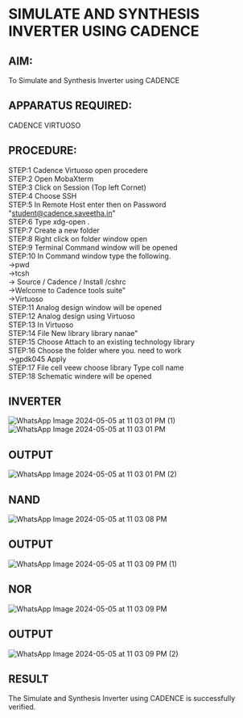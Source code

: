 # SIMULATE AND SYNTHESIS INVERTER USING CADENCE 

## AIM: 
   To Simulate and Synthesis Inverter using CADENCE 
## APPARATUS REQUIRED: 
   CADENCE VIRTUOSO 
## PROCEDURE: 
STEP:1 Cadence Virtuoso open procedere<br>
STEP:2 Open MobaXterm<br>
STEP:3 Click on Session (Top left Cornet)<br>
STEP:4 Choose SSH<br>
STEP:5 In Remote Host enter then on Password "student@cadence.saveetha.in" <br>
STEP:6 Type xdg-open .<br>
STEP:7 Create a new folder<br>
STEP:8 Right click on folder window open<br>
STEP:9 Terminal Command window will be opened<br>
STEP:10 In Command window type the following.<br>
      ->pwd<br>
      ->tcsh<br>
      -> Source / Cadence / Install /cshrc<br>
      ->Welcome to Cadence tools suite"<br>
      ->Virtuoso<br>
STEP:11 Analog design window will be opened<br>
STEP:12 Analog design using Virtuoso<br>
STEP:13 In Virtuoso <br>
STEP:14 File New library library nanae"<br>
STEP:15 Choose Attach to an existing technology library<br>
STEP:16 Choose the folder where you. need to work<br>
        ->gpdk045 Apply<br>
STEP:17 File cell veew choose library Type coll name<br>
STEP:18 Schematic windere will be opened<br>
## INVERTER
![WhatsApp Image 2024-05-05 at 11 03 01 PM (1)](https://github.com/Sricharumathy/VLSI-LAB-EXP-6/assets/159044760/ada8a816-eeeb-4a7c-a170-00a44adfff79)
![WhatsApp Image 2024-05-05 at 11 03 01 PM](https://github.com/Sricharumathy/VLSI-LAB-EXP-6/assets/159044760/cb562e23-d165-40d8-9f01-a5ced71df7b8)
## OUTPUT
![WhatsApp Image 2024-05-05 at 11 03 01 PM (2)](https://github.com/Sricharumathy/VLSI-LAB-EXP-6/assets/159044760/94659468-32bc-4e04-97c7-e62901079e98)
## NAND
![WhatsApp Image 2024-05-05 at 11 03 08 PM](https://github.com/Sricharumathy/VLSI-LAB-EXP-6/assets/159044760/3ce118d9-70f4-4b86-a9ee-2959df2f50e2)
## OUTPUT
![WhatsApp Image 2024-05-05 at 11 03 09 PM (1)](https://github.com/Sricharumathy/VLSI-LAB-EXP-6/assets/159044760/1838d18b-94d7-4360-b526-58ab923cd972)
## NOR
![WhatsApp Image 2024-05-05 at 11 03 09 PM](https://github.com/Sricharumathy/VLSI-LAB-EXP-6/assets/159044760/40beeb9a-9e72-4b57-b564-af754951e2e9)
## OUTPUT
![WhatsApp Image 2024-05-05 at 11 03 09 PM (2)](https://github.com/Sricharumathy/VLSI-LAB-EXP-6/assets/159044760/3caac581-7b26-4528-b8ca-174761ccfe31)
## RESULT
The Simulate and Synthesis Inverter using CADENCE is successfully verified.





